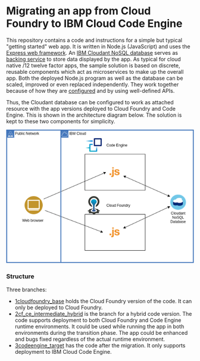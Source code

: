# Migrating an app from Cloud Foundry to IBM Cloud Code Engine
This repository contains a code and instructions for a simple but typical "getting started" web app. It is written in Node.js (JavaScript) and uses the [Express web framework](https://expressjs.com/). An [IBM Cloudant NoSQL database](https://www.ibm.com/cloud/cloudant) serves as [backing service](https://12factor.net/backing-services) to store data displayed by the app. As typical for cloud native /12 twelve factor apps, the sample solution is based on discrete, reusable components which act as microservices to make up the overall app. Both the deployed Node.js program as well as the database can be scaled, improved or even replaced independently. They work together because of how they are [configured](https://12factor.net/config) and by using well-defined APIs.

Thus, the Cloudant database can be configured to work as attached resource with the app versions deployed to Cloud Foundry and Code Engine. This is shown in the architecture diagram below. The solution is kept to these two components for simplicity.

![architecture diagram showing the getting started app](images/getting-started-CF2CE.png)

### Structure
Three branches:
- [1cloudfoundry_base](https://github.com/IBM-Cloud/CloudFoundry-to-CodeEngine/tree/1cloudfoundry_base) holds the Cloud Foundry version of the code. It can only be deployed to Cloud Foundry.
- [2cf_ce_intermediate_hybrid](https://github.com/IBM-Cloud/CloudFoundry-to-CodeEngine/tree/2cf_ce_intermediate_hybrid) is the branch for a hybrid code version. The code supports deployment to both Cloud Foundry and Code Engine runtime environments. It could be used while running the app in both environments during the transition phase. The app could be enhanced and bugs fixed regardless of the actual runtime environment.
- [3codeengine_target](https://github.com/IBM-Cloud/CloudFoundry-to-CodeEngine/tree/3codeengine_target) has the code after the migration. It only supports deployment to IBM Cloud Code Engine.

